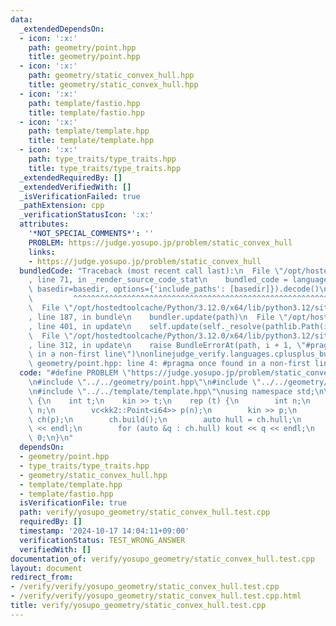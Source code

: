 ```yaml
---
data:
  _extendedDependsOn:
  - icon: ':x:'
    path: geometry/point.hpp
    title: geometry/point.hpp
  - icon: ':x:'
    path: geometry/static_convex_hull.hpp
    title: geometry/static_convex_hull.hpp
  - icon: ':x:'
    path: template/fastio.hpp
    title: template/fastio.hpp
  - icon: ':x:'
    path: template/template.hpp
    title: template/template.hpp
  - icon: ':x:'
    path: type_traits/type_traits.hpp
    title: type_traits/type_traits.hpp
  _extendedRequiredBy: []
  _extendedVerifiedWith: []
  _isVerificationFailed: true
  _pathExtension: cpp
  _verificationStatusIcon: ':x:'
  attributes:
    '*NOT_SPECIAL_COMMENTS*': ''
    PROBLEM: https://judge.yosupo.jp/problem/static_convex_hull
    links:
    - https://judge.yosupo.jp/problem/static_convex_hull
  bundledCode: "Traceback (most recent call last):\n  File \"/opt/hostedtoolcache/Python/3.12.0/x64/lib/python3.12/site-packages/onlinejudge_verify/documentation/build.py\"\
    , line 71, in _render_source_code_stat\n    bundled_code = language.bundle(stat.path,\
    \ basedir=basedir, options={'include_paths': [basedir]}).decode()\n          \
    \         ^^^^^^^^^^^^^^^^^^^^^^^^^^^^^^^^^^^^^^^^^^^^^^^^^^^^^^^^^^^^^^^^^^^^^^^^^^^^^^^^^\n\
    \  File \"/opt/hostedtoolcache/Python/3.12.0/x64/lib/python3.12/site-packages/onlinejudge_verify/languages/cplusplus.py\"\
    , line 187, in bundle\n    bundler.update(path)\n  File \"/opt/hostedtoolcache/Python/3.12.0/x64/lib/python3.12/site-packages/onlinejudge_verify/languages/cplusplus_bundle.py\"\
    , line 401, in update\n    self.update(self._resolve(pathlib.Path(included), included_from=path))\n\
    \  File \"/opt/hostedtoolcache/Python/3.12.0/x64/lib/python3.12/site-packages/onlinejudge_verify/languages/cplusplus_bundle.py\"\
    , line 312, in update\n    raise BundleErrorAt(path, i + 1, \"#pragma once found\
    \ in a non-first line\")\nonlinejudge_verify.languages.cplusplus_bundle.BundleErrorAt:\
    \ geometry/point.hpp: line 4: #pragma once found in a non-first line\n"
  code: "#define PROBLEM \"https://judge.yosupo.jp/problem/static_convex_hull\" \n\
    \n#include \"../../geometry/point.hpp\"\n#include \"../../geometry/static_convex_hull.hpp\"\
    \n#include \"../../template/template.hpp\"\nusing namespace std;\n\nint main()\
    \ {\n    int t;\n    kin >> t;\n    rep (t) {\n        int n;\n        kin >>\
    \ n;\n        vc<kk2::Point<i64>> p(n);\n        kin >> p;\n        kk2::ConvexHull\
    \ ch(p);\n        ch.build();\n        auto hull = ch.hull;\n        kout << ch.hull.size()\
    \ << endl;\n        for (auto &q : ch.hull) kout << q << endl;\n    }\n\n    return\
    \ 0;\n}\n"
  dependsOn:
  - geometry/point.hpp
  - type_traits/type_traits.hpp
  - geometry/static_convex_hull.hpp
  - template/template.hpp
  - template/fastio.hpp
  isVerificationFile: true
  path: verify/yosupo_geometry/static_convex_hull.test.cpp
  requiredBy: []
  timestamp: '2024-10-17 14:04:11+09:00'
  verificationStatus: TEST_WRONG_ANSWER
  verifiedWith: []
documentation_of: verify/yosupo_geometry/static_convex_hull.test.cpp
layout: document
redirect_from:
- /verify/verify/yosupo_geometry/static_convex_hull.test.cpp
- /verify/verify/yosupo_geometry/static_convex_hull.test.cpp.html
title: verify/yosupo_geometry/static_convex_hull.test.cpp
---
```

